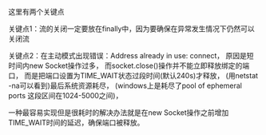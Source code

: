 这里有两个关键点

关键点1：流的关闭一定要放在finally中，因为要确保在异常发生情况下仍然可以关闭流

关键点2：在主动模式出现错误：Address already in use: connect，
原因是短时间内new Socket操作过多，
而socket.close()操作并不能立即释放绑定的端口，
而是把端口设置为TIME_WAIT状态过段时间(默认240s)才释放，
(用netstat -na可以看到)最后系统资源耗尽，
(windows上是耗尽了pool of ephemeral ports 这段区间在1024-5000之间)，

一种最容易实现但是很耗时的解决办法就是在new Socket操作之前增加TIME_WAIT时间的延迟，确保端口被释放。
